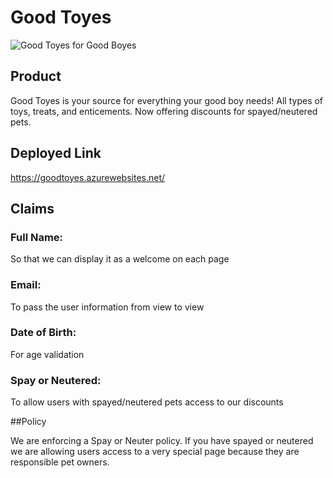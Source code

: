 # Good Toyes
![Good Toyes for Good Boyes](/Assets/dog-2.jpg)
## Product

Good Toyes is your source for everything your good boy needs! All types of toys, treats, and enticements. Now offering discounts for spayed/neutered pets.

## Deployed Link
https://goodtoyes.azurewebsites.net/

## Claims

### Full Name:
So that we can display it as a welcome on each page

### Email:
To pass the user information from view to view

### Date of Birth:
For age validation

### Spay or Neutered:
To allow users with spayed/neutered pets access to our discounts

##Policy

We are enforcing a Spay or Neuter policy.  If you have spayed or neutered we are allowing users access to a very special page because they are responsible pet owners.